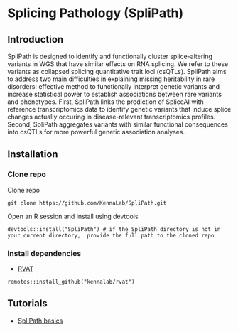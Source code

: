 #  Splicing Pathology (SpliPath)

## Introduction

SpliPath is designed to identify and functionally cluster splice-altering variants in WGS that have similar effects on RNA splicing. We refer to these variants as collapsed splicing quantitative trait loci (csQTLs). SpliPath aims to address two main difficulties in explaining missing heritability in rare disorders: effective method to functionally interpret genetic variants and increase statistical power to establish associations between rare variants and phenotypes. First, SpliPath links the prediction of SpliceAI with reference transcriptomics data to identify genetic variants that induce splice changes actually occuring in disease-relevant transcriptomics profiles. Second, SpliPath aggregates variants with similar functional consequences into csQTLs for more powerful genetic association analyses.

## Installation

### Clone repo
Clone repo
```{sh}
git clone https://github.com/KennaLab/SpliPath.git
```
Open an R session and install using devtools 
```{r}
devtools::install("SpliPath") # if the SpliPath directory is not in your current directory,  provide the full path to the cloned repo
```

### Install dependencies

* [RVAT](https://github.com/KennaLab/rvat)
```{r}
remotes::install_github("kennalab/rvat")
```

## Tutorials

* [SpliPath basics](https://github.com/KennaLab/SpliPath/blob/main/SpliPath_Tutorial.md)
